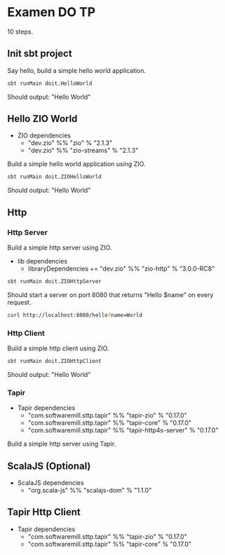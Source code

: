 # Examen DO TP

10 steps.

## Init sbt project

Say hello, build a simple hello world application.

```bash
sbt runMain doit.HelloWorld

```

Should output: "Hello World"


## Hello ZIO World

* ZIO dependencies
  * "dev.zio" %% "zio" % "2.1.3"
  * "dev.zio" %% "zio-streams" % "2.1.3"

Build a simple hello world application using ZIO.

```bash
sbt runMain doit.ZIOHelloWorld

```

Should output: "Hello World"

## Http 

### Http Server

Build a simple http server using ZIO.

* lib dependencies
  * libraryDependencies += "dev.zio" %% "zio-http" % "3.0.0-RC8"

```bash
sbt runMain doit.ZIOHttpServer

```

Should start a server on port 8080 that returns "Hello $name" on every request.

```bash
curl http://localhost:8080/hello?name=World
```


### Http Client

Build a simple http client using ZIO.

```bash
sbt runMain doit.ZIOHttpClient

```

Should output: "Hello World"


### Tapir 

* Tapir dependencies
  * "com.softwaremill.sttp.tapir" %% "tapir-zio" % "0.17.0"
  * "com.softwaremill.sttp.tapir" %% "tapir-core" % "0.17.0"
  * "com.softwaremill.sttp.tapir" %% "tapir-http4s-server" % "0.17.0"


Build a simple http server using Tapir.

## ScalaJS (Optional)

* ScalaJS dependencies
  * "org.scala-js" %% "scalajs-dom" % "1.1.0"

## Tapir Http Client

* Tapir dependencies
  * "com.softwaremill.sttp.tapir" %% "tapir-zio" % "0.17.0"
  * "com.softwaremill.sttp.tapir" %% "tapir-core" % "0.17.0"
